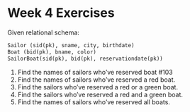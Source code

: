 # Week 4 Exercises

Given relational schema:

```SQL
Sailor (sid(pk), sname, city, birthdate)
Boat (bid(pk), bname, color)
SailorBoat(sid(pk), bid(pk), reservationdate(pk))
```

1. Find the names of sailors who’ve reserved boat #103
2. Find the names of sailors who’ve reserved a red boat.
3. Find the sailors who’ve reserved a red or a green boat.
4. Find the sailors who’ve reserved a red and a green boat.
5. Find the names of sailors who’ve reserved all boats.
